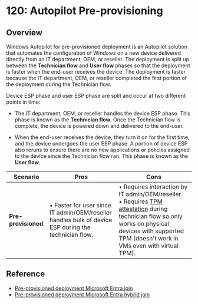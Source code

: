 # 120: Autopilot Pre-provisioning

## Overview

Windows Autopilot for pre-provisioned deployment is an Autopilot solution that automates the configuration of Windows on a new device delivered directly from an IT department, OEM, or reseller. The deployment is split up between the **Technician flow** and **User flow** phases so that the deployment is faster when the end-user receives the device. The deployment is faster because the IT department, OEM, or reseller completed the first portion of the deployment during the Technician flow.

Device ESP phase and user ESP phase are split and occur at two different points in time:

* The IT department, OEM, or reseller handles the device ESP phase. This phase is known as the **Technician flow**. Once the Technician flow is complete, the device is powered down and delivered to the end-user.

* When the end-user receives the device, they turn it on for the first time, and the device undergoes the user ESP phase. A portion of device ESP also reruns to ensure there are no new applications or policies assigned to the device since the Technician flow ran. This phase is known as the **User flow**.

| **Scenario** | **Pros** | **Cons** |
| --- | --- | --- |
| **Pre-provisioned** | • Faster for user since IT admin/OEM/reseller handles bulk of device ESP during the technician flow. | • Requires interaction by IT admin/OEM/reseller.  <br/>• Requires [TPM attestation](https://learn.microsoft.com/en-us/windows-server/identity/ad-ds/manage/component-updates/tpm-key-attestation) during technician flow so only works on physical devices with supported TPM (doesn't work in VMs even with virtual TPM).

## Reference

* [Pre-provisioned deployment Microsoft Entra join](https://learn.microsoft.com/en-us/autopilot/tutorial/pre-provisioning/azure-ad-join-workflow)
* [Pre-provisioned deployment Microsoft Entra hybrid join](https://learn.microsoft.com/en-us/autopilot/tutorial/pre-provisioning/hybrid-azure-ad-join-workflow)